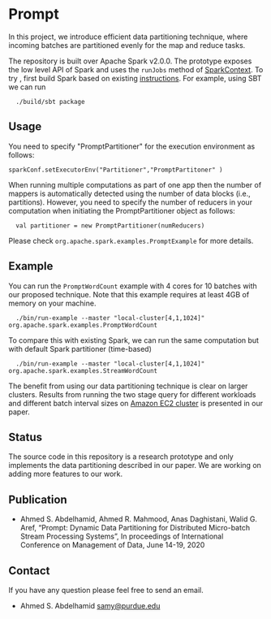 # Prompt

In this project, we introduce efficient data partitioning technique, where incoming batches are partitioned evenly for the map and reduce tasks. 

The repository is built over Apache Spark v2.0.0. The prototype exposes the low level API of Spark and uses the `runJobs` method of [SparkContext](core/src/main/scala/org/apache/spark/SparkContext.scala). To try , first build Spark based on existing [instructions](http://spark.apache.org/docs/latest/building-spark.html). For example, using SBT we can run
```
  ./build/sbt package
```

## Usage

You need to specify "PromptPartitioner" for the execution environment as follows:

    sparkConf.setExecutorEnv("Partitioner","PromptPartitoner" )

When running multiple computations as part of one app then the number of mappers is automatically detected using the number of data blocks (i.e., partitions). However, you need to specify the number of reducers in your computation when initiating the PromptPartitioner object as follows: 

      val partitioner = new PromptPartitioner(numReducers)

Please check  ```org.apache.spark.examples.PromptExample``` for more details.

## Example
You can run the `PromptWordCount` example with 4 cores for 10 batches with our proposed technique. Note that this example requires at least 4GB of memory on your machine.
```
  ./bin/run-example --master "local-cluster[4,1,1024]" org.apache.spark.examples.PromptWordCount
```
To compare this with existing Spark, we can run the same computation but with default Spark partitioner (time-based)
```
  ./bin/run-example --master "local-cluster[4,1,1024]" org.apache.spark.examples.StreamWordCount
```

The benefit from using our data partitioning technique is clear on larger clusters. Results from running the two stage query for different workloads and different batch interval sizes on
[Amazon EC2 cluster](spark.apache.org/docs/latest/ec2-scripts.html) is presented in our paper.


## Status
The source code in this repository is a research prototype and only implements the data partitioning described in our paper. We are working on adding more features to our work.


## Publication

* Ahmed S. Abdelhamid, Ahmed R. Mahmood, Anas Daghistani, Walid G. Aref, “Prompt: Dynamic Data Partitioning for Distributed Micro-batch Stream Processing Systems”, In proceedings of International Conference on Management of Data, June 14-19, 2020


## Contact

If you have any question please feel free to send an email. 

* Ahmed S. Abdelhamid <samy@purdue.edu>